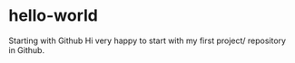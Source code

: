 # hello-world
Starting with Github
Hi very happy to start with my first project/ repository in Github.

